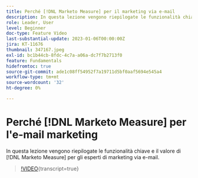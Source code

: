 ```yaml
---
title: Perché [!DNL Marketo Measure] per il marketing via e-mail
description: In questa lezione vengono riepilogate le funzionalità chiave e il valore di  [!DNL Marketo Measure] per gli esperti di marketing via e-mail.
role: Leader, User
level: Beginner
doc-type: Feature Video
last-substantial-update: 2023-01-06T00:00:00Z
jira: KT-11676
thumbnail: 347167.jpeg
exl-id: bc1b44cb-8fdc-4c7a-a06a-dc7f7b2713f0
feature: Fundamentals
hidefromtoc: true
source-git-commit: ade1c08ff54952f7a19711d5bf0aaf5694e545a4
workflow-type: tm+mt
source-wordcount: '32'
ht-degree: 0%

---
```


# Perché [!DNL Marketo Measure] per l&#39;e-mail marketing

In questa lezione vengono riepilogate le funzionalità chiave e il valore di [!DNL Marketo Measure] per gli esperti di marketing via e-mail.

>[!VIDEO](https://video.tv.adobe.com/v/347167/?learn=on){transcript=true}

